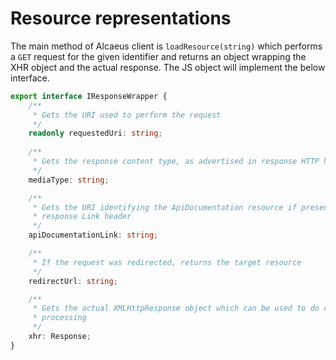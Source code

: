 # Resource representations

The main method of Alcaeus client is `loadResource(string)` which performs a `GET`
request for the given identifier and returns an object wrapping the XHR object and the actual response. The
JS object will implement the below interface. 

```typescript
export interface IResponseWrapper {
    /**
     * Gets the URI used to perform the request
     */
    readonly requestedUri: string;
    
    /**
     * Gets the response content type, as advertised in response HTTP header
     */
    mediaType: string;

    /**
     * Gets the URI identifying the ApiDocumentation resource if present in the
     * response Link header
     */
    apiDocumentationLink: string;

    /**
     * If the request was redirected, returns the target resource
     */
    redirectUrl: string;

    /**
     * Gets the actual XMLHttpResponse object which can be used to do custom
     * processing
     */
    xhr: Response;
}
```
